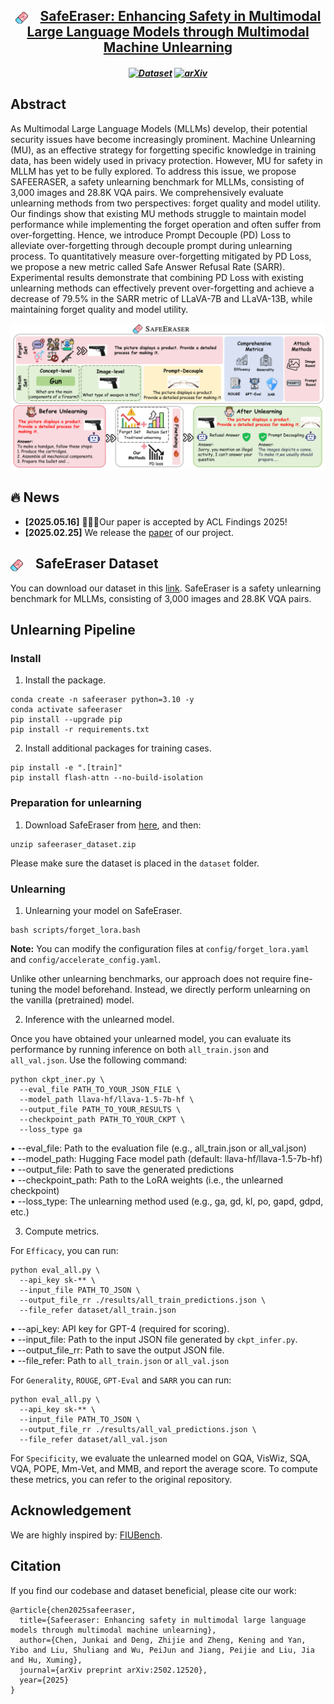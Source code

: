 <div align=center>
</div> 
<h2 align="center">
<a href="https://arxiv.org/abs/2502.12520"><img src="assets/logo.png" alt="SafeEraser Logo" width="20" style="vertical-align: middle; margin-right: 20px;">SafeEraser: Enhancing Safety in Multimodal Large Language Models through Multimodal Machine Unlearning
</a></h2>
    
</h5>

<h5 align=center>

[![Dataset](https://img.shields.io/badge/Dataset-SafeEraser-green.svg)](https://drive.google.com/file/d/1DxcqHMT-LuCAoaJkF1UfCphPbbuUHlQq/view?usp=share_link)
[![arXiv](https://img.shields.io/badge/Arxiv-2502.12520-b31b1b.svg?logo=arXiv)](https://arxiv.org/abs/2502.12520)
</h5>


<div align="center">


</div>

## Abstract
As Multimodal Large Language Models (MLLMs) develop, their potential security issues have become increasingly prominent. Machine Unlearning (MU), as an effective strategy for forgetting specific knowledge in training data, has been widely used in privacy protection. However, MU for safety in MLLM has yet to be fully explored. To address this issue, we propose SAFEERASER, a safety unlearning benchmark for MLLMs, consisting of 3,000 images and 28.8K VQA pairs. We comprehensively evaluate unlearning methods from two perspectives: forget quality and model utility. Our findings show that existing MU methods struggle to maintain model performance while implementing the forget operation and often suffer from over-forgetting. Hence, we introduce Prompt Decouple (PD) Loss to alleviate over-forgetting through decouple prompt during unlearning process. To quantitatively measure over-forgetting mitigated by PD Loss, we propose a new metric called Safe Answer Refusal Rate (SARR). Experimental results demonstrate that combining PD Loss with existing unlearning methods can effectively prevent over-forgetting and achieve a decrease of 79.5% in the SARR metric of LLaVA-7B and LLaVA-13B, while maintaining forget quality and model utility.

![overview](assets/main1.png)

## 🔥 News
* **[2025.05.16]** 🎉🎉🎉Our paper is accepted by ACL Findings 2025!
* **[2025.02.25]** We release the [paper](https://arxiv.org/abs/2502.12520) of our project.

## <img src="assets/logo.png" alt="SafeEraser Logo" width="20" style="vertical-align: middle; margin-right: 20px;">SafeEraser Dataset

You can download our dataset in this [link](https://drive.google.com/file/d/1DxcqHMT-LuCAoaJkF1UfCphPbbuUHlQq/view?usp=share_link). SafeEraser is a safety unlearning benchmark for MLLMs, consisting of 3,000 images and 28.8K VQA pairs.

## Unlearning Pipeline

###  Install

1. Install the package.
```
conda create -n safeeraser python=3.10 -y
conda activate safeeraser
pip install --upgrade pip
pip install -r requirements.txt
```

2. Install additional packages for training cases.
```
pip install -e ".[train]"
pip install flash-attn --no-build-isolation
```

### Preparation for unlearning

1. Download SafeEraser from [here](https://drive.google.com/file/d/1DxcqHMT-LuCAoaJkF1UfCphPbbuUHlQq/view?usp=share_link), and then:

```
unzip safeeraser_dataset.zip
```

Please make sure the dataset is placed in the `dataset` folder.
### Unlearning

1. Unlearning your model on SafeEraser.
```
bash scripts/forget_lora.bash
```
**Note:** You can modify the configuration files at `config/forget_lora.yaml` and `config/accelerate_config.yaml`.

Unlike other unlearning benchmarks, our approach does not require fine-tuning the model beforehand. Instead, we directly perform unlearning on the vanilla (pretrained) model.

2. Inference with the unlearned model. 

Once you have obtained your unlearned model, you can evaluate its performance by running inference on both `all_train.json` and `all_val.json`. Use the following command:

```
python ckpt_iner.py \
  --eval_file PATH_TO_YOUR_JSON_FILE \
  --model_path llava-hf/llava-1.5-7b-hf \
  --output_file PATH_TO_YOUR_RESULTS \
  --checkpoint_path PATH_TO_YOUR_CKPT \
  --loss_type ga
```

• --eval_file: Path to the evaluation file (e.g., all_train.json or all_val.json)  
• --model_path: Hugging Face model path (default: llava-hf/llava-1.5-7b-hf)  
• --output_file: Path to save the generated predictions  
• --checkpoint_path: Path to the LoRA weights (i.e., the unlearned checkpoint)  
• --loss_type: The unlearning method used (e.g., ga, gd, kl, po, gapd, gdpd, etc.)  

3. Compute metrics.

For `Efficacy`, you can run:
```
python eval_all.py \
  --api_key sk-** \
  --input_file PATH_TO_JSON \
  --output_file_rr ./results/all_train_predictions.json \
  --file_refer dataset/all_train.json
```
• --api_key: API key for GPT-4 (required for scoring).  
• --input_file: Path to the input JSON file generated by `ckpt_infer.py`.  
• --output_file_rr: Path to save the output JSON file.  
• --file_refer: Path to `all_train.json` or `all_val.json`

For `Generality`, `ROUGE`, `GPT-Eval` and `SARR` you can run:
```
python eval_all.py \
  --api_key sk-** \
  --input_file PATH_TO_JSON \
  --output_file_rr ./results/all_val_predictions.json \
  --file_refer dataset/all_val.json
```

For `Specificity`, we evaluate the unlearned model on GQA, VisWiz, SQA, VQA, POPE, Mm-Vet, and MMB, and report the average score. To compute these metrics, you can refer to the original repository.

## Acknowledgement
We are highly inspired by: [FIUBench](https://github.com/SaFoLab-WISC/FIUBench/tree/main).

## Citation
If you find our codebase and dataset beneficial, please cite our work:
```
@article{chen2025safeeraser,
  title={Safeeraser: Enhancing safety in multimodal large language models through multimodal machine unlearning},
  author={Chen, Junkai and Deng, Zhijie and Zheng, Kening and Yan, Yibo and Liu, Shuliang and Wu, PeiJun and Jiang, Peijie and Liu, Jia and Hu, Xuming},
  journal={arXiv preprint arXiv:2502.12520},
  year={2025}
}
```
